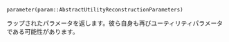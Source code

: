 ```
parameter(param::AbstractUtilityReconstructionParameters)
```

ラップされたパラメータを返します。彼ら自身も再びユーティリティパラメータである可能性があります。
